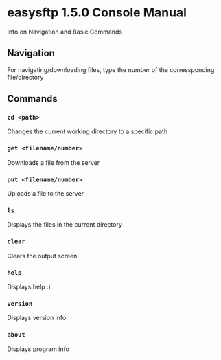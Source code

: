 # easysftp 1.5.0 Console Manual

Info on Navigation and Basic Commands

## Navigation

For navigating/downloading files, type the number of the corressponding file/directory

## Commands

### `cd <path>`

Changes the current working directory to a specific path

### `get <filename/number>`

Downloads a file from the server

### `put <filename/number>`

Uploads a file to the server

### `ls`

Displays the files in the current directory

### `clear`

Clears the output screen

### `help`

Displays help :)

### `version`

Displays version info

### `about`

Displays program info
